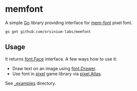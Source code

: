 # memfont

A simple [Go](https://golang.org/) library providing interface for [mem-font](https://github.com/oddoid/mem) pixel font.

```bash
go get github.com/orsinium-labs/memfont
```

## Usage

It returns [font.Face](https://godoc.org/golang.org/x/image/font#Face) interface. A few ways how to use it:

+ Draw text on an image using [font.Drawer](https://godoc.org/golang.org/x/image/font#Drawer).
+ Use font in [pixel](https://github.com/faiface/pixel) game library via [pixel.Atlas](https://pkg.go.dev/github.com/faiface/pixel/text#Atlas).

See [_examples](./_examples/) directory.
